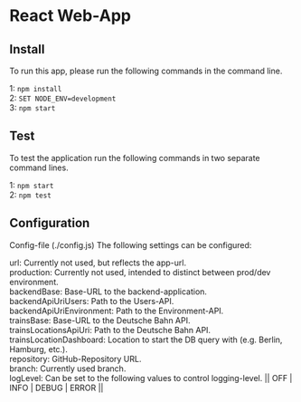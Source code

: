 # React Web-App

## Install

To run this app, please run the following commands in the command line.

1: `npm install`  
2: `SET NODE_ENV=development`  
3: `npm start`  

## Test

To test the application run the following commands in two separate command lines.

1: `npm start`  
2: `npm test`

## Configuration

Config-file (./config.js) The following settings can be configured:  

url: Currently not used, but reflects the app-url.  
production: Currently not used, intended to distinct between prod/dev environment.  
backendBase: Base-URL to the backend-application.  
backendApiUriUsers: Path to the Users-API.  
backendApiUriEnvironment: Path to the Environment-API.  
trainsBase: Base-URL to the Deutsche Bahn API.  
trainsLocationsApiUri: Path to the Deutsche Bahn API.  
trainsLocationDashboard: Location to start the DB query with (e.g. Berlin, Hamburg, etc.).  
repository: GitHub-Repository URL.  
branch: Currently used branch.  
logLevel: Can be set to the following values to control logging-level. || OFF | INFO | DEBUG | ERROR ||  